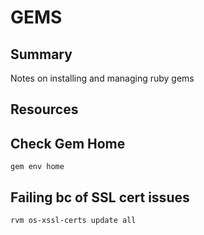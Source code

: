 # GEMS

## Summary

Notes on installing and managing ruby gems

## Resources

## Check Gem Home

```console
gem env home
```

## Failing bc of SSL cert issues

```console
rvm os-xssl-certs update all
```
